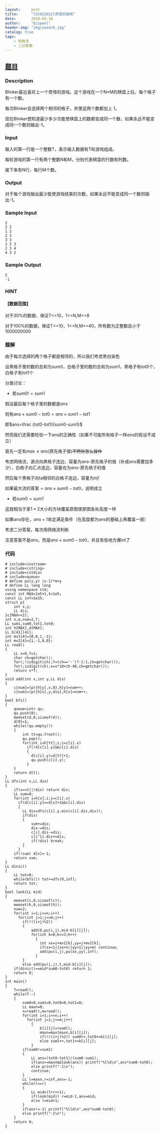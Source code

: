 ```yaml
---
layout:     post
title:      "[SCOI2012]奇怪的游戏"
date:       2018-03-16
author:     "Dispwnl"
header-img: "img/used/6.jpg"
catalog: true
tags:
    - 网络流
    - 二分答案
---
```

## [题目](http://www.lydsy.com/JudgeOnline/problem.php?id=2756)
### Description

Blinker最近喜欢上一个奇怪的游戏。这个游戏在一个N*M的棋盘上玩，每个格子有一个数。

每次Blinker会选择两个相邻的格子，并使这两个数都加上 1。

现在Blinker想知道最少多少次能使棋盘上的数都变成同一个数，如果永远不能变成同一个数则输出-1。

### Input
输入的第一行是一个整数T，表示输入数据有T轮游戏组成。

每轮游戏的第一行有两个整数N和M，分别代表棋盘的行数和列数。

接下来有N行，每行M个数。

### Output
对于每个游戏输出最少能使游戏结束的次数，如果永远不能变成同一个数则输出-1。

### Sample Input
```
2
2 2
1 2
2 3
3 3
1 2 3
2 3 4
4 3 2
```
### Sample Output
```
2
-1
```
### HINT
#### 【数据范围】 
对于30%的数据，保证T<=10，1<=N,M<=8 

对于100%的数据，保证T<=10，1<=N,M<=40，所有数为正整数且小于1000000000

### 题解

由于每次选择的两个格子都是相邻的，所以我们考虑黑白染色

设黑格子里的数的总和为$sum0$，白格子里的数的总和为$sum1$，黑格子有$tot0$个，白格子有$tot1$个

分类讨论：

- 若$sum0!=sum1$

假设最后每个格子里的数都是$ans$

则有$ans\times sum0-tot0=ans\times sum1-tot1$

即$ans=\frac {tot0-tot1}{sum0-sum1}$

然而我们还需要检验一下$ans$的正确性（如果不可能所有格子一样$ans$的假设不成立）

首先一定有$max\leq ans$(原先格子值)~~不然你怎么操作~~

考虑网络流，源点向黑格子连边，容量为$ans$-原先格子的值（补成$ans$需要加多少），白格子向汇点连边，容量也为$ans$-原先格子的值

然后每个黑格子向ta相邻的白格子连边，容量为$inf$

如果最大流的答案$=ans\times sum0-tot0$，说明成立

- 若$sum0=sum1$

这就相当于拿$1\times 2$大小的方块覆盖原图使原图各处高度一样

如果$ans$存在，$ans+1$肯定满足条件（在高度都为$ans$的基础上再覆盖一层）

考虑二分答案，每次用网络流判断

注意答案不是$ans$，而是$ans\times sum0-tot0$，并且有些地方爆int了

### 代码
```
# include<iostream>
# include<cstring>
# include<cstdio>
# include<queue>
# define pu(x,y) (x-1)*m+y
# define LL long long
using namespace std;
const int MAX=1e5+1,t=1e5;
const LL inf=1e15;
struct p{
	int x,y;
	LL dis;
}c[MAX<<2];
int n,m,num=2,T;
LL sum1,sum0,tot1,tot0;
int h[MAX],d[MAX];
LL b[41][41];
int mv1[4]={0,0,1,-1};
int mv2[4]={1,-1,0,0};
LL read()
{
	LL x=0,f=1;
	char ch=getchar();
	for(;!isdigit(ch);f=(ch=='-')?-1:1,ch=getchar());
	for(;isdigit(ch);x=x*10+ch-48,ch=getchar());
	return x*f;
}
void add(int x,int y,LL dis)
{
	c[num]=(p){h[y],x,0},h[y]=num++;
	c[num]=(p){h[x],y,dis},h[x]=num++;
}
bool bfs()
{
	queue<int> qu;
	qu.push(0);
	memset(d,0,sizeof(d));
	d[0]=1;
	while(!qu.empty())
	{
		int tt=qu.front();
		qu.pop();
		for(int i=h[tt];i;i=c[i].x)
		  if(!d[c[i].y]&&c[i].dis)
		  {
		  	d[c[i].y]=d[tt]+1;
		  	qu.push(c[i].y);
		  }
	}
	return d[t];
}
LL dfs(int x,LL dix)
{
	if(x==t||!dix) return dix;
	LL sum=0;
	for(int i=h[x];i;i=c[i].x)
	  if(d[c[i].y]==d[x]+1&&c[i].dis)
	  {
	  	LL dis=dfs(c[i].y,min(c[i].dis,dix));
	  	if(dis)
	  	{
	  		sum+=dis;
	  		dix-=dis;
	  		c[i].dis-=dis;
	  		c[i^1].dis+=dis;
	  		if(!dix) break;
		}
	  }
	if(!sum) d[x]=-1;
	return sum;
}
LL dinic()
{
	LL tot=0;
	while(bfs()) tot+=dfs(0,inf);
	return tot;
}
bool look(LL mid)
{
	memset(c,0,sizeof(c));
	memset(h,0,sizeof(h));
	num=2;
	for(int i=1;i<=n;i++)
	  for(int j=1;j<=m;j++)
	    if(!((i+j)%2))
	    {
	    	add(0,pu(i,j),mid-b[i][j]);
	    	for(int k=0;k<=3;k++)
	    	  {
	    	  	int xx=i+mv1[k],yy=j+mv2[k];
	    	  	if(xx<1||xx>n||yy<1||yy>m) continue;
	    	  	add(pu(i,j),pu(xx,yy),inf);
			  }
		}
	    else add(pu(i,j),t,mid-b[i][j]);
	if(dinic()==mid*sum0-tot0) return 1;
	return 0;
}
int main()
{
	T=read();
	while(T--)
	{
		sum0=0,sum1=0,tot0=0,tot1=0;
		LL maxn=0;
		n=read(),m=read();
		for(int i=1;i<=n;i++)
		  for(int j=1;j<=m;j++)
		    {
		    	b[i][j]=read();
		    	maxn=max(maxn,b[i][j]);
		    	if(!((i+j)%2)) sum0++,tot0+=b[i][j];
		    	else sum1++,tot1+=b[i][j];
			}
		if(sum0!=sum1)
		{
			LL ans=(tot0-tot1)/(sum0-sum1);
			if(ans>=maxn&&look(ans)) printf("%lld\n",ans*sum0-tot0);
			else printf("-1\n");
			continue;
		}
		LL l=maxn,r=inf,ans=-1;
		while(l<=r)
		{
			LL mid=(l+r>>1);
			if(look(mid)) r=mid-1,ans=mid;
			else l=mid+1;
		}
		if(ans!=-1) printf("%lld\n",ans*sum0-tot0);
		else printf("-1\n");
	}
	return 0;
}
```
